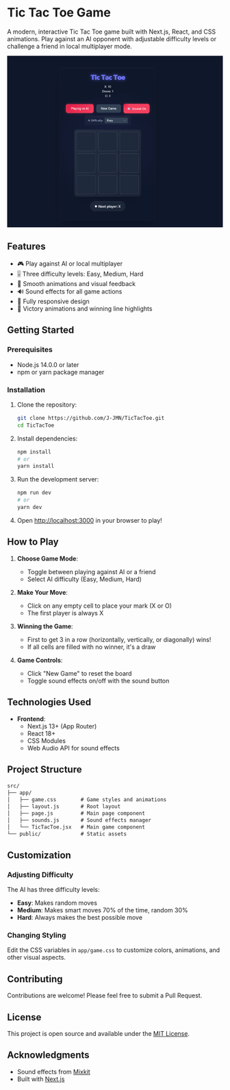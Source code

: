 # Tic Tac Toe Game

A modern, interactive Tic Tac Toe game built with Next.js, React, and CSS animations. Play against an AI opponent with adjustable difficulty levels or challenge a friend in local multiplayer mode.

![Tic Tac Toe Screenshot](/public/game.png)

## Features

- 🎮 Play against AI or local multiplayer
- 🎚️ Three difficulty levels: Easy, Medium, Hard
- 🎨 Smooth animations and visual feedback
- 🔊 Sound effects for all game actions
- 📱 Fully responsive design
- 🎉 Victory animations and winning line highlights

## Getting Started

### Prerequisites

- Node.js 14.0.0 or later
- npm or yarn package manager

### Installation

1. Clone the repository:
   ```bash
   git clone https://github.com/J-JMN/TicTacToe.git
   cd TicTacToe
   ```

2. Install dependencies:
   ```bash
   npm install
   # or
   yarn install
   ```

3. Run the development server:
   ```bash
   npm run dev
   # or
   yarn dev
   ```

4. Open [http://localhost:3000](http://localhost:3000) in your browser to play!

## How to Play

1. **Choose Game Mode**:
   - Toggle between playing against AI or a friend
   - Select AI difficulty (Easy, Medium, Hard)

2. **Make Your Move**:
   - Click on any empty cell to place your mark (X or O)
   - The first player is always X

3. **Winning the Game**:
   - First to get 3 in a row (horizontally, vertically, or diagonally) wins!
   - If all cells are filled with no winner, it's a draw

4. **Game Controls**:
   - Click "New Game" to reset the board
   - Toggle sound effects on/off with the sound button

## Technologies Used

- **Frontend**:
  - Next.js 13+ (App Router)
  - React 18+
  - CSS Modules
  - Web Audio API for sound effects

## Project Structure

```
src/
├── app/
│   ├── game.css        # Game styles and animations
│   ├── layout.js       # Root layout
│   ├── page.js         # Main page component
│   ├── sounds.js       # Sound effects manager
│   └── TicTacToe.jsx   # Main game component
└── public/             # Static assets
```

## Customization

### Adjusting Difficulty

The AI has three difficulty levels:
- **Easy**: Makes random moves
- **Medium**: Makes smart moves 70% of the time, random 30%
- **Hard**: Always makes the best possible move

### Changing Styling

Edit the CSS variables in `app/game.css` to customize colors, animations, and other visual aspects.

## Contributing

Contributions are welcome! Please feel free to submit a Pull Request.

## License

This project is open source and available under the [MIT License](LICENSE).

## Acknowledgments

- Sound effects from [Mixkit](https://mixkit.co/)
- Built with [Next.js](https://nextjs.org/)
